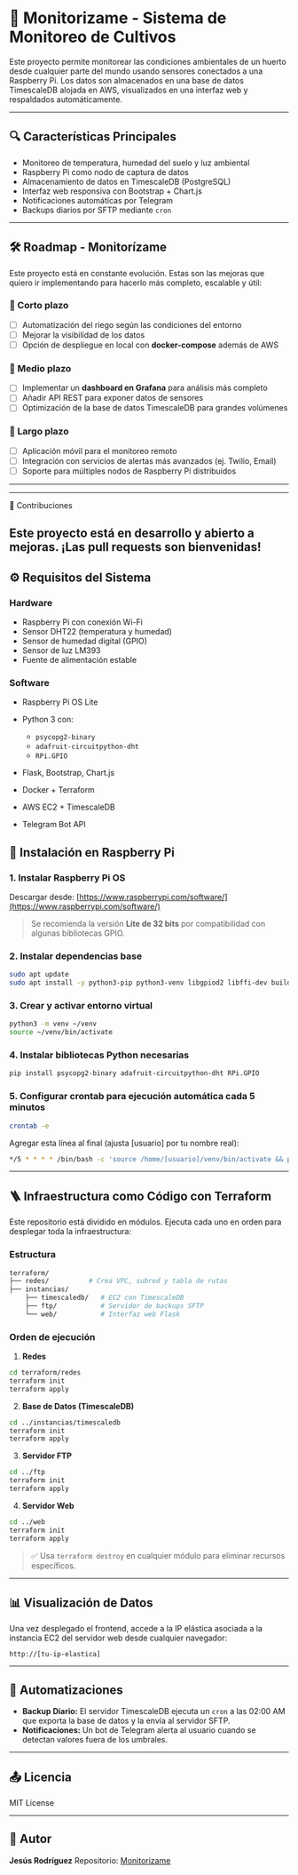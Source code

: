 # 🌿 Monitorizame - Sistema de Monitoreo de Cultivos

Este proyecto permite monitorear las condiciones ambientales de un huerto desde cualquier parte del mundo usando sensores conectados a una Raspberry Pi. Los datos son almacenados en una base de datos TimescaleDB alojada en AWS, visualizados en una interfaz web y respaldados automáticamente.

---

## 🔍 Características Principales

* Monitoreo de temperatura, humedad del suelo y luz ambiental
* Raspberry Pi como nodo de captura de datos
* Almacenamiento de datos en TimescaleDB (PostgreSQL)
* Interfaz web responsiva con Bootstrap + Chart.js
* Notificaciones automáticas por Telegram
* Backups diarios por SFTP mediante `cron`

---
## 🛠️ Roadmap - Monitorízame  

Este proyecto está en constante evolución. Estas son las mejoras que quiero ir implementando para hacerlo más completo, escalable y útil:  

### 🌱 Corto plazo  
- [ ] Automatización del riego según las condiciones del entorno  
- [ ] Mejorar la visibilidad de los datos 
- [ ] Opción de despliegue en local con **docker-compose** además de AWS  

### 🌿 Medio plazo  
- [ ] Implementar un **dashboard en Grafana** para análisis más completo  
- [ ] Añadir API REST para exponer datos de sensores  
- [ ] Optimización de la base de datos TimescaleDB para grandes volúmenes  

### 🌳 Largo plazo  
- [ ] Aplicación móvil para el monitoreo remoto  
- [ ] Integración con servicios de alertas más avanzados (ej. Twilio, Email)  
- [ ] Soporte para múltiples nodos de Raspberry Pi distribuidos  
---


---
🤝 Contribuciones

Este proyecto está en desarrollo y abierto a mejoras. ¡Las pull requests son bienvenidas!
---

## ⚙️ Requisitos del Sistema

### Hardware

* Raspberry Pi con conexión Wi-Fi
* Sensor DHT22 (temperatura y humedad)
* Sensor de humedad digital (GPIO)
* Sensor de luz LM393
* Fuente de alimentación estable

### Software

* Raspberry Pi OS Lite 
* Python 3 con:

  * `psycopg2-binary`
  * `adafruit-circuitpython-dht`
  * `RPi.GPIO`
* Flask, Bootstrap, Chart.js
* Docker + Terraform
* AWS EC2 + TimescaleDB
* Telegram Bot API


## 📅 Instalación en Raspberry Pi

### 1. Instalar Raspberry Pi OS

Descargar desde: [https://www.raspberrypi.com/software/](https://www.raspberrypi.com/software/)

> Se recomienda la versión **Lite de 32 bits** por compatibilidad con algunas bibliotecas GPIO.

### 2. Instalar dependencias base

```bash
sudo apt update
sudo apt install -y python3-pip python3-venv libgpiod2 libffi-dev build-essential libpq-dev
```

### 3. Crear y activar entorno virtual

```bash
python3 -m venv ~/venv
source ~/venv/bin/activate
```

### 4. Instalar bibliotecas Python necesarias

```bash
pip install psycopg2-binary adafruit-circuitpython-dht RPi.GPIO
```

### 5. Configurar crontab para ejecución automática cada 5 minutos

```bash
crontab -e
```

Agregar esta línea al final (ajusta \[usuario] por tu nombre real):

```bash
*/5 * * * * /bin/bash -c 'source /home/[usuario]/venv/bin/activate && python /home/[usuario]/script/carga.py >> /home/[usuario]/script/log.txt 2>&1'
```

---

## 🪜 Infraestructura como Código con Terraform

Este repositorio está dividido en módulos. Ejecuta cada uno en orden para desplegar toda la infraestructura:

### Estructura

```bash
terraform/
├── redes/          # Crea VPC, subred y tabla de rutas
├── instancias/
    ├── timescaledb/   # EC2 con TimescaleDB
    ├── ftp/           # Servidor de backups SFTP
    └── web/           # Interfaz web Flask
```

### Orden de ejecución

1. **Redes**

```bash
cd terraform/redes
terraform init
terraform apply
```

2. **Base de Datos (TimescaleDB)**

```bash
cd ../instancias/timescaledb
terraform init
terraform apply
```

3. **Servidor FTP**

```bash
cd ../ftp
terraform init
terraform apply
```

4. **Servidor Web**

```bash
cd ../web
terraform init
terraform apply
```

> ✅ Usa `terraform destroy` en cualquier módulo para eliminar recursos específicos.

---

## 📊 Visualización de Datos

Una vez desplegado el frontend, accede a la IP elástica asociada a la instancia EC2 del servidor web desde cualquier navegador:

```
http://[tu-ip-elastica]
```

---

## 🚀 Automatizaciones

* **Backup Diario:** El servidor TimescaleDB ejecuta un `cron` a las 02:00 AM que exporta la base de datos y la envía al servidor SFTP.
* **Notificaciones:** Un bot de Telegram alerta al usuario cuando se detectan valores fuera de los umbrales.

---

## 📤 Licencia

MIT License

---

## 📅 Autor

**Jesús Rodríguez**
Repositorio: [Monitorizame](https://github.com/jrodsan/Monitorizame)

